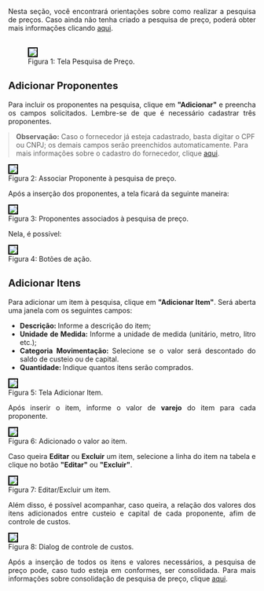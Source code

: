 <p align="justify"> Nesta seção, você encontrará orientações sobre como realizar a pesquisa de preços. Caso ainda não tenha criado a pesquisa de preço, poderá obter mais informações clicando <a href="/2025-ManualSGSE/prestacao-contas/PDDE/pesquisa-preco/criarPesquisa/">aqui</a>.
<br><br> 
</p>
<figure>
    <img src="../../../../img/pc/pdde/realizar-pesquisa/TelaPesquisa.png" style="border: 2px solid black;">
    <figcaption>Figura 1: Tela Pesquisa de Preço.</figcaption>
</figure>

## <span style="font-size:20px;"><strong>Adicionar Proponentes</strong></span>

<p align="justify"> Para incluir os proponentes na pesquisa, clique em <strong>"Adicionar"</strong> e preencha os campos solicitados. Lembre-se de que é necessário cadastrar três proponentes.
</p>

<blockquote style="margin: 1em 0;">
  <strong>Observação:</strong> Caso o fornecedor já esteja cadastrado, basta digitar o CPF ou CNPJ; os demais campos serão preenchidos automaticamente. 
  Para mais informações sobre o cadastro do fornecedor, clique 
  <a href="/2025-ManualSGSE/prestacao-contas/fornecedores/">aqui</a>.
</blockquote>

<figure style="margin: 1em 0;">
  <img src="../../../../img/pc/pdde/realizar-pesquisa/AddProponente.png" style="border: 2px solid black;">
  <figcaption>Figura 2: Associar Proponente à pesquisa de preço.</figcaption>
</figure>

<p align="justify">
  Após a inserção dos proponentes, a tela ficará da seguinte maneira:
</p>

<figure style="margin: 1em 0;">
  <img src="../../../../img/pc/pdde/realizar-pesquisa/ProponenteAdicionado.png" style="border: 2px solid black;">
  <figcaption>Figura 3: Proponentes associados à pesquisa de preço.</figcaption>
</figure>

<p align="justify">
  Nela, é possível:
</p>

<figure style="margin: 1em 0;">
  <img src="../../../../img/pc/pdde/realizar-pesquisa/BotoesProponente.png" style="border: 2px solid black;">
  <figcaption>Figura 4: Botões de ação.</figcaption>
</figure>

## <span style="font-size:20px;"><strong>Adicionar Itens</strong></span>

<p align = "justify">
Para adicionar um item à pesquisa, clique em <strong>"Adicionar Item"</strong>. Será aberta uma janela com os seguintes campos:
</p>

<ul style="text-align: justify;">
  <li><strong>Descrição: </strong>Informe a descrição do item;</li>
  <li><strong>Unidade de Medida: </strong>Informe a unidade de medida (unitário, metro, litro etc.);</li>
  <li><strong>Categoria Movimentação: </strong>Selecione se o valor será descontado do saldo de custeio ou de capital.</li>
  <li><strong>Quantidade: </strong>Indique quantos itens serão comprados.</li>
</ul>

<figure style="margin: 1em 0;">
  <img src="../../../../img/pc/pdde/realizar-pesquisa/AddItem.png" style="border: 2px solid black;">
  <figcaption>Figura 5: Tela Adicionar Item.</figcaption>
</figure>

<p align="justify"> Após inserir o item, informe o valor de <strong>varejo</strong> do item para cada proponente.
</p>

<figure style="margin: 1em 0;">
  <img src="../../../../img/pc/pdde/realizar-pesquisa/AddValor.png" style="border: 2px solid black;">
  <figcaption>Figura 6: Adicionado o valor ao item.</figcaption>
</figure>


<p align="justify"> Caso queira <strong>Editar</strong> ou <strong>Excluir</strong> um item, selecione a linha do item na tabela e clique no botão <strong>"Editar"</strong> ou <strong>"Excluir"</strong>.
</p>

  <figure style="margin: 1em 0;">
    <img src="../../../../img/pc/pdde/realizar-pesquisa/MudarItem.png" style="border: 2px solid black;">
    <figcaption>Figura 7: Editar/Excluir um item.</figcaption>
</figure>

<p align="justify">  Além disso, é possível acompanhar, caso queira, a relação dos valores dos itens adicionados entre custeio e capital de cada proponente, afim de controle de custos.
</p>

<figure style="margin: 1em 0;">
  <img src="../../../../img/pc/pdde/realizar-pesquisa/DialogItens.png" style="border: 2px solid black;">
  <figcaption>Figura 8: Dialog de controle de custos.</figcaption>
</figure>

<p align="justify">
Após a inserção de todos os itens e valores necessários, a pesquisa de preço pode, caso tudo esteja em conformes, ser consolidada. Para mais informações sobre consolidação de pesquisa de preço, clique <a href="/2025-ManualSGSE/prestacao-contas/PDDE/pesquisa-preco/consolidacaoPesquisa/">aqui</a>.
</p>
